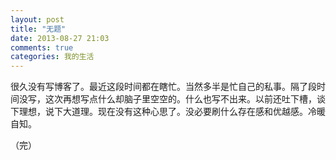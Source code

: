 ```yaml
---
layout: post
title: "无题"
date: 2013-08-27 21:03
comments: true
categories: 我的生活
---
```

很久没有写博客了。最近这段时间都在瞎忙。当然多半是忙自己的私事。隔了段时间没写，这次再想写点什么却脑子里空空的。什么也写不出来。以前还吐下槽，谈下理想，说下大道理。现在没有这种心思了。没必要刷什么存在感和优越感。冷暖自知。

（完）

